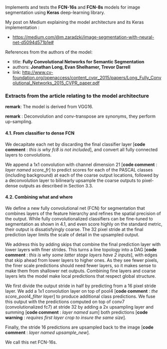 
Implements and tests the **FCN-16s** and **FCN-8s** models for image segmentation using **Keras** deep-learning library.

My post on Medium explaining the model architecture and its Keras implementation :
* https://medium.com/@m.zaradzki/image-segmentation-with-neural-net-d5094d571b1e#


References from the authors of the model:
* title: **Fully Convolutional Networks for Semantic Segmentation**
* authors: **Jonathan Long, Evan Shelhamer, Trevor Darrell**
* link: http://www.cv-foundation.org/openaccess/content_cvpr_2015/papers/Long_Fully_Convolutional_Networks_2015_CVPR_paper.pdf


### Extracts from the article relating to the model architecture

**remark**: The model is derived from VGG16.

**remark** : Deconvolution and conv-transpose are synonyms, they perform up-sampling.

#### 4.1. From classifier to dense FCN

We decapitate each net by discarding the final classifier layer [**code comment** : *this is why fc8 is not included*], and convert all fully connected layers to convolutions.

We append a 1x1 convolution with channel dimension 21 [**code comment** : *layer named score_fr*] to predict scores for each of the PASCAL classes (including background) at each of the coarse output locations, followed by a deconvolution layer to bilinearly upsample the coarse outputs to pixel-dense outputs as described in Section 3.3.


#### 4.2. Combining what and where
We define a new fully convolutional net (FCN) for segmentation that combines layers of the feature hierarchy and
refines the spatial precision of the output.
While fully convolutionalized classifiers can be fine-tuned to segmentation as shown in 4.1, and even score highly on the standard metric, their output is dissatisfyingly coarse.
The 32 pixel stride at the final prediction layer limits the scale of detail in the upsampled output.

We address this by adding skips that combine the final prediction layer with lower layers with finer strides.
This turns a line topology into a DAG [**code comment** : *this is why some latter stage layers have 2 inputs*], with edges that skip ahead from lower layers to higher ones.
As they see fewer pixels, the finer scale predictions should need fewer layers, so it makes sense to make them from shallower net outputs.
Combining fine layers and coarse layers lets the model make local predictions that respect global structure.

We first divide the output stride in half by predicting from a 16 pixel stride layer.
We add a 1x1 convolution layer on top of pool4 [**code comment** : *the score_pool4_filter layer*] to produce additional class predictions.
We fuse this output with the predictions computed on top of conv7 (convolutionalized fc7) at stride 32 by adding a 2x upsampling layer and summing [**code comment** : *layer named sum*] both predictions [**code warning** : *requires first layer crop to insure the same size*].

Finally, the stride 16 predictions are upsampled back to the image [**code comment** : *layer named upsample_new*].

We call this net FCN-16s.